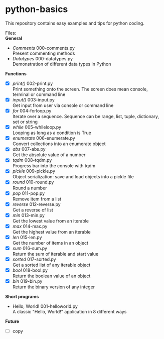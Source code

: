 # python-basics
This repository contains easy examples and tips for python coding. 

Files:<br>
**General**
- *Comments*      000-comments.py<br>
                  Present commenting methods
- *Datatypes*     000-datatypes.py<br>
                  Demonstration of different data types in Python

**Functions**
- [x] *print()*   002-print.py<br>
                  Print something onto the screen. The screen does mean console, terminal or command line
- [x] *input()*   003-input.py<br>
                  Get input from user via console or command line
- [x] *for*       004-forloop.py<br>
                  Iterate over a sequence. Sequence can be range, list, tuple, dictionary, set or string
- [x] *while*     005-whileloop.py<br>
                  Looping as long as a condition is True
- [x] *enumerate* 006-enumerate.py<br>
                  Convert collections into an enumerate object
- [x] *abs*       007-abs.py<br>
                  Get the absolute value of a number
- [x] *tqdm*      008-tqdm.py<br>
                  Progress bar into the console with tqdm
- [x] *pickle*    009-pickle.py<br>
                  Object serialization: save and load objects into a pickle file
- [x] *round*     010-round.py<br>
                  Round a number
- [x] *pop*       011-pop.py<br>
                  Remove item from a list
- [x] *reverse*   012-reverse.py<br>
                  Get a reverse of list
- [x] *min*       013-min.py<br>
                  Get the lowest value from an iterable
- [x] *max*       014-max.py<br>
                  Get the highest value from an iterable
- [x] *len*       015-len.py<br>
                  Get the number of items in an object
- [x] *sum*       016-sum.py<br>
                  Return the sum of iterable and start value
- [x] *sorted*    017-sorted.py<br>
                  Get a sorted list of any iterable object
- [x] *bool*      018-bool.py<br>
                  Return the boolean value of an object
- [x] *bin*       019-bin.py<br>
                  Return the binary version of any integer

**Short programs**
- Hello, World!   001-helloworld.py<br>
                  A classic "Hello, World!" application in 8 different ways

**Future**
- [ ] copy
